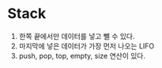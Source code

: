 # Stack
1. 한쪽 끝에서만 데이터를 넣고 뺄 수 있다.
2. 마지막에 넣은 데이터가 가장 먼저 나오는 LIFO
3. push, pop, top, empty, size 연산이 있다.

~~~

~~~
